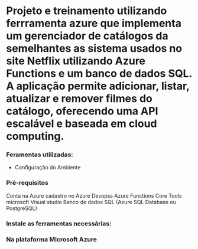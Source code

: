 # Projeto e treinamento utilizando ferrramenta azure que implementa um gerenciador de catálogos da semelhantes as sistema usados no site Netflix utilizando Azure Functions e um banco de dados SQL. A aplicação permite adicionar, listar, atualizar e remover filmes do catálogo, oferecendo uma API escalável e baseada em cloud computing.


### Feramentas utilizadas:

* Configuração do Ambiente
### Pré-requisitos
Conta na Azure
cadastro no Azure Devopss
Azure Functions Core Tools
microsoft Visual studio
Banco de dados SQL (Azure SQL Database ou PostgreSQL)


### Instale as ferramentas necessárias:



### Na plataforma Microsoft Azure

